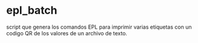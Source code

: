 # epl_batch

script que genera los comandos EPL para imprimir varias etiquetas con un codigo QR de los valores de un archivo de texto.